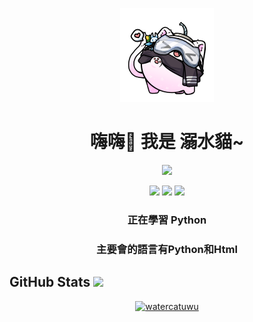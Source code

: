 <p align="center"><img src="https://raw.githubusercontent.com/watercatuwu/watercatuwu/main/unknown.png" alt="頭像" width="150"></p>
<h1 align="center">嗨嗨👋 我是 溺水貓~</h1>

<p align="center"><img src="https://img.shields.io/badge/python-3670A0?style=for-the-badge&logo=python&logoColor=ffdd54"></p>

<p align="center">
    <img src="https://img.shields.io/badge/html5-%23E34F26.svg?style=for-the-badge&logo=html5&logoColor=white">
    <img src="https://img.shields.io/badge/css3-%231572B6.svg?style=for-the-badge&logo=css3&logoColor=white">
    <img src="https://img.shields.io/badge/bootstrap-%23563D7C.svg?style=for-the-badge&logo=bootstrap&logoColor=white">
</p>
</div>

<h3 align="center">正在學習 Python</h3>

<h3 align="center">主要會的語言有Python和Html</h3>

<h2>GitHub Stats <img src="https://komarev.com/ghpvc/?username=watercatuwu&label=Profile%20views&color=0e75b6&style=flat-square"></h2>
<a href="https://github.com/ryo-ma/github-profile-trophy"><p align="center"><img src="https://github-readme-stats.vercel.app/api?username=watercatuwu&show_icons=true&locale=en" alt="watercatuwu" /></p></a>
